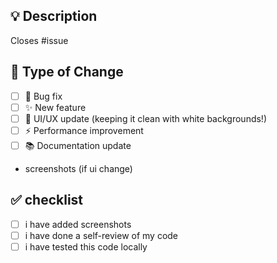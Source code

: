 ## 💡 Description
<!-- briefly describe your changes! -->

Closes #issue

## 🎯 Type of Change
- [ ] 🐛 Bug fix
- [ ] ✨ New feature
- [ ] 🎨 UI/UX update (keeping it clean with white backgrounds!)
- [ ] ⚡ Performance improvement
- [ ] 📚 Documentation update

- screenshots (if ui change)

## ✅ checklist
- [ ] i have added screenshots
- [ ] i have done a self-review of my code
- [ ] i have tested this code locally